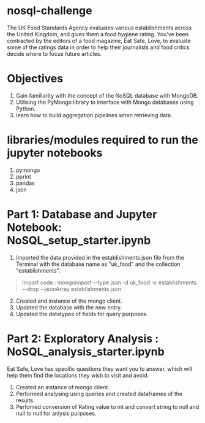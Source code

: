 # nosql-challenge
The UK Food Standards Agency evaluates various establishments across the United Kingdom, and gives them a food hygiene rating. You've been contracted by the editors of a food magazine, Eat Safe, Love, to evaluate some of the ratings data in order to help their journalists and food critics decide where to focus future articles.
# Objectives
1. Gain familiarity with the concept of the NoSQL database with MongoDB.
2. Utilising the PyMongo library to interface with Mongo databases using Python.
3. learn how to build aggregation pipelines when retrieving data.
# libraries/modules required to run the jupyter notebooks
1. pymongo
2. pprint
3. pandas
4. json
# Part 1: Database and Jupyter Notebook: NoSQL_setup_starter.ipynb
1. Imported the data provided in the establishments.json file from the Terminal with the database name as "uk_food" and the collection "establishments". 
>  Import code : mongoimport --type json -d uk_food -c establishments --drop --jsonArray establishments.json
2. Created and instance of the mongo client.
3. Updated the database with the new entry.
4. Updated the datatypes of fields for query purposes.
# Part 2: Exploratory Analysis : NoSQL_analysis_starter.ipynb
Eat Safe, Love has specific questions they want you to answer, which will help them find the locations they wish to visit and avoid.
1. Created an instance of mongo client.
2. Performed analysing using queries and created dataframes of the results.
3. Perfomed conversion of Rating value to int and convert string to null and null to null for anlysis purposes.

